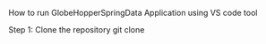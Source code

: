 How to run GlobeHopperSpringData Application using VS code tool

Step 1: Clone the repository
git clone 

